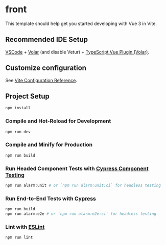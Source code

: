 # front

This template should help get you started developing with Vue 3 in Vite.

## Recommended IDE Setup

[VSCode](https://code.visualstudio.com/) + [Volar](https://marketplace.visualstudio.com/items?itemName=Vue.volar) (and disable Vetur) + [TypeScript Vue Plugin (Volar)](https://marketplace.visualstudio.com/items?itemName=Vue.vscode-typescript-vue-plugin).

## Customize configuration

See [Vite Configuration Reference](https://vitejs.dev/config/).

## Project Setup

```sh
npm install
```

### Compile and Hot-Reload for Development

```sh
npm run dev
```

### Compile and Minify for Production

```sh
npm run build
```

### Run Headed Component Tests with [Cypress Component Testing](https://on.cypress.io/component)

```sh
npm run alarm:unit # or `npm run alarm:unit:ci` for headless testing
```

### Run End-to-End Tests with [Cypress](https://www.cypress.io/)

```sh
npm run build
npm run alarm:e2e # or `npm run alarm:e2e:ci` for headless testing
```

### Lint with [ESLint](https://eslint.org/)

```sh
npm run lint
```

